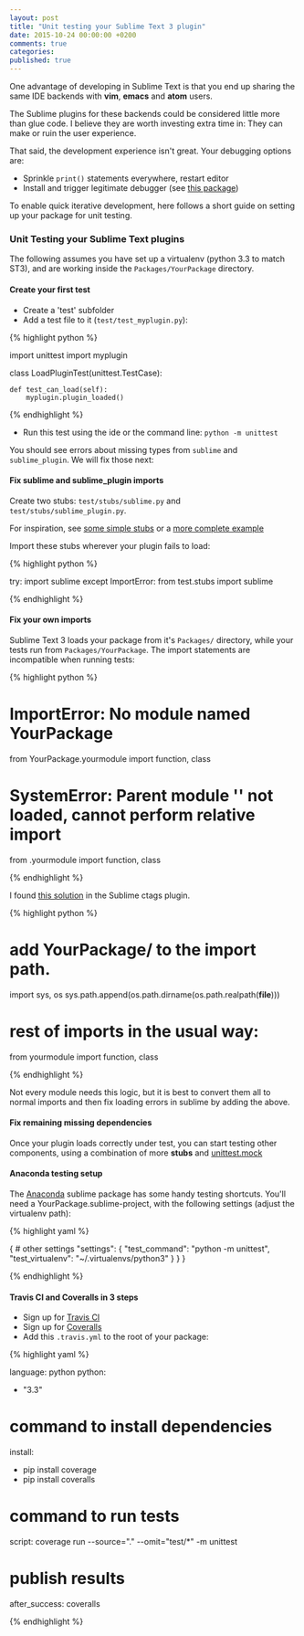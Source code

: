 ```yaml
---
layout: post
title: "Unit testing your Sublime Text 3 plugin"
date: 2015-10-24 00:00:00 +0200
comments: true
categories:
published: true
---
```


One advantage of developing in Sublime Text is that you end up sharing the same IDE backends with **vim**, **emacs** and **atom** users.

The Sublime plugins for these backends could be considered little more than glue code. I believe they are worth investing extra time in: They can make or ruin the user experience.

That said, the development experience isn't great. Your debugging options are:

* Sprinkle `print()` statements everywhere, restart editor
* Install and trigger legitimate debugger (see [this package](https://packagecontrol.io/packages/Plugin%20Debugger))

To enable quick iterative development, here follows a short guide on setting up your package for unit testing.

### Unit Testing your Sublime Text plugins

The following assumes you have set up a virtualenv (python 3.3 to match ST3), and are working inside the `Packages/YourPackage` directory.

#### Create your first test

* Create a 'test' subfolder
* Add a test file to it (`test/test_myplugin.py`):

{% highlight python %}

import unittest
import myplugin

class LoadPluginTest(unittest.TestCase):

	def test_can_load(self):
		myplugin.plugin_loaded()

{% endhighlight %}

* Run this test using the ide or the command line: `python -m unittest`

You should see errors about missing types from `sublime` and `sublime_plugin`. We will fix those next:

#### Fix sublime and sublime_plugin imports

Create two stubs: `test/stubs/sublime.py` and `test/stubs/sublime_plugin.py`.

For inspiration, see
[some simple stubs](https://github.com/lukexi/stack-ide-sublime/tree/master/test/stubs)
or a [more complete example](https://github.com/spywhere/Javatar/tree/master/tests/stubs)

Import these stubs wherever your plugin fails to load:

{% highlight python %}

try:
    import sublime
except ImportError:
    from test.stubs import sublime

{% endhighlight %}

#### Fix your own imports


Sublime Text 3 loads your package from it's `Packages/` directory, while your tests run from `Packages/YourPackage`. The import statements are incompatible when running tests:

{% highlight python %}

# ImportError: No module named YourPackage
from YourPackage.yourmodule import function, class

# SystemError: Parent module '' not loaded, cannot perform relative import
from .yourmodule import function, class

{% endhighlight %}

I found [this solution](https://github.com/SublimeText/CTags/commit/48f1cd3bcfb8928f4202f43954617029e09aad4c) in the Sublime ctags plugin.

{% highlight python %}

# add YourPackage/ to the import path.
import sys, os
sys.path.append(os.path.dirname(os.path.realpath(__file__)))

# rest of imports in the usual way:
from yourmodule import function, class

{% endhighlight %}

Not every module needs this logic, but it is best to convert them all to normal imports and then fix loading errors in sublime by adding the above.

#### Fix remaining missing dependencies

Once your plugin loads correctly under test, you can start testing other components, using a combination of more **stubs** and [unittest.mock](https://docs.python.org/3/library/unittest.mock-examples.html)

#### Anaconda testing setup

The [Anaconda](https://github.com/DamnWidget/anaconda) sublime package has some handy testing shortcuts.
You'll need a YourPackage.sublime-project, with the following settings (adjust the virtualenv path):

{% highlight yaml %}

{
	# other settings
	"settings":
		{
			"test_command": "python -m unittest",
      		"test_virtualenv": "~/.virtualenvs/python3"
		}
	}
}

{% endhighlight %}

#### Travis CI and Coveralls in 3 steps

* Sign up for [Travis CI](http://travis.io)
* Sign up for [Coveralls](http://coveralls.io)
* Add this `.travis.yml` to the root of your package:

{% highlight yaml %}

language: python
python:
  - "3.3"

# command to install dependencies
install:
  - pip install coverage
  - pip install coveralls

# command to run tests
script: coverage run --source="." --omit="test/*" -m unittest

# publish results
after_success: coveralls

{% endhighlight %}

